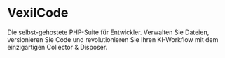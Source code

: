 # VexilCode
Die selbst-gehostete PHP-Suite für Entwickler. Verwalten Sie Dateien, versionieren Sie Code und revolutionieren Sie Ihren KI-Workflow mit dem einzigartigen Collector &amp; Disposer.

